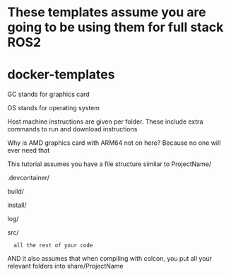 # These templates assume you are going to be using them for full stack ROS2

# docker-templates
GC stands for graphics card

OS stands for operating system

Host machine instructions are given per folder. These include extra commands to run and download instructions

Why is AMD graphics card with ARM64 not on here? Because no one will ever need that

This tutorial assumes you have a file structure similar to
ProjectName/

   .devcontainer/

   build/

   install/

   log/

   src/

      all the rest of your code

AND it also assumes that when compiling with colcon, you put all your relevant folders into share/ProjectName
